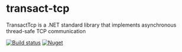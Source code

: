 # transact-tcp
TransactTcp is a .NET standard library that implements asynchronous thread-safe TCP communication

[![Build status](https://ci.appveyor.com/api/projects/status/hifsb3m5ifxadwn1?svg=true)](https://ci.appveyor.com/project/adospace/transact-tcp) [![Nuget](https://img.shields.io/nuget/v/TransactTcp.svg)](https://www.nuget.org/packages/TransactTcp)
